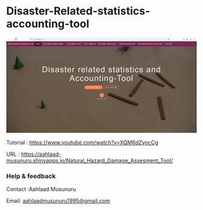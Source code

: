 
# Disaster-Related-statistics-accounting-tool


<p><img src="./Tool.png" alt="Disaster-Related-statistics-accounting-tool"></p>

Tutorial :  https://www.youtube.com/watch?v=XQM6dZyncCg

URL : https://aahlaad-musunuru.shinyapps.io/Natural_Hazard_Damage_Assesment_Tool/

### Help & feedback

Contact :Aahlaad Musunuru

Email: aahlaadmusunuru1995@gmail.com
